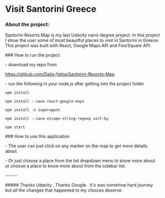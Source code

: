 # Visit Santorini Greece

 

### About the project:


Santorini Resorts Map is my last Udacity nano-degree project. In this project I show the user some of most beautiful places to visit in Santorini in Greece. This project was built with React, Google Maps API and FourSquare API.

 

\### How to run the project

 

\- download my repo from

 

 https://github.com/Dalia-Yahia/Santorini-Resorts-Map


\- run the following in your node.js after getting into the project folder

 `npm install`

  `npm install --save react-google-maps`

  `npm install -s superagent`

 `npm install --save escape-string-regexp sort-by`

  `npm start`


\### How to use this application

\- The user can just click on any marker on the map to get more details about.

\- Or just choose a place from the list dropdown menu to know more about or choose a place to know more about from the sidebar list. 

\------


\##### Thanks Udacity . Thanks Google . It's was somehow hard journey but all the changes that happened to my choices deserve.